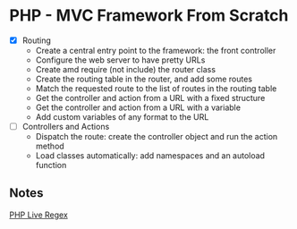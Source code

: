 
# PHP - MVC Framework From Scratch

- [x] Routing
  - Create a central entry point to the framework: the front controller
  - Configure the web server to have pretty URLs
  - Create amd require (not include) the router class
  - Create the routing table in the router, and add some routes
  - Match the requested route to the list of routes in the routing table
  - Get the controller and action from a URL with a fixed structure
  - Get the controller and action from a URL with a variable
  - Add custom variables of any format to the URL
- [ ] Controllers and Actions
  - Dispatch the route: create the controller object and run the action method
  - Load classes automatically: add namespaces and an autoload function



## Notes

[PHP Live Regex](https://www.phpliveregex.com/)